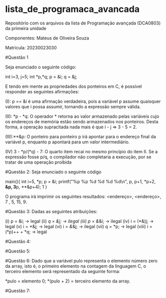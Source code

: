 # **lista_de_programaca_avancada**

Repositório com os arquivos da lista de Programação avançada (DCA0803) da primeira unidade

Componentes: Mateus de Oliveira Souza

Matrícula: 20230023030


#Questão 1

Seja enunciado o seguinte código:

int i=3, j=5;
int *p,*q;
p = &i;
q = &j;

E tendo em mente as propriedades dos ponteiros em C, é possível responder as seguintes afirmações:

(I): p == &i é uma afirmação verdadeira, pois a variável p assume quaisquer valores que i possa assumir, tornando a expressão sempre válida.

(II): *p - *q: O operador * retorna ao valor armazenado pelas variáveis cujo os endereços de memória estão sendo armazenados nos ponteiros. Desta forma, a operação supracitada nada mais é que i - j => 3 - 5 = 2.

(III):**&p: O ponteiro para ponteiro p irá apontar para o endereço final da variável p, enquanto p apontará para um valor intermediário.

(IV) 3 - *p/(*q) - 7: O quarto item recai no mesmo princípio do item II. Se a expressão fosse p/q, o compilador não completaria a execução, por se tratar de uma operação proibida


#Questão 2:
Seja enunciado o seguinte código

main(){
  int i=5, *p;
  p = &i;
  printf("%p %p %d %d %d %d\n", p, p+1, *p+2, **&p, 3**p, **&p+4);
1
}

O programa irá imprimir os seguintes resultados:
<endereço>, <endereço>, 7 , 5, 15, 9.

#Questão 3:
Dadas as seguintes atribuições:

(i) p = &i; -> legal
(ii) *q = &j; -> ilegal
(iii) p = &*&i; -> ilegal
(iv) i = (*&)j; -> legal
(v) i = *&j; -> legal
(vi) i = *&*&j; -> ilegal
(vii) q = *p; -> legal
(viii) i = (*p)++ + *q; -> legal

#Questão 4: 



#Questão 5:


#Questão 6:
Dado que a variável pulo representa o elemento número zero da array, isto é, o primeiro elemento na contagem da linguagem C, o terceiro elemento será representado da seguinte forma:

*pulo = elemento 0;
*(pulo + 2) =  terceiro elemento da array.

#Questão 7:


